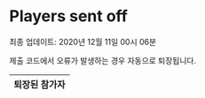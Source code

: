 # Players sent off
최종 업데이트: 2020년 12월 11일 00시 06분


제출 코드에서 오류가 발생하는 경우 자동으로 퇴장됩니다.


| 퇴장된 참가자 |
|:---:|